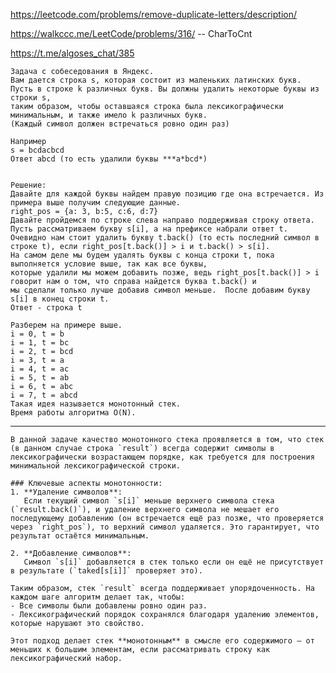 https://leetcode.com/problems/remove-duplicate-letters/description/

https://walkccc.me/LeetCode/problems/316/ -- CharToCnt

https://t.me/algoses_chat/385

    Задача с собеседования в Яндекс. 
    Вам дается строка s, которая состоит из маленьких латинских букв. 
    Пусть в строке k различных букв. Вы должны удалить некоторые буквы из строки s, 
    таким образом, чтобы оставшаяся строка была лексикографически минимальным, и также имело k различных букв. 
    (Каждый символ должен встречаться ровно один раз)
    
    Например 
    s = bcdacbcd
    Ответ abcd (то есть удалили буквы ***a*bcd*) 
    
    
    Решение:
    Давайте для каждой буквы найдем правую позицию где она встречается. Из примера выше получим следующие данные. 
    right_pos = {a: 3, b:5, c:6, d:7} 
    Давайте пройдемся по строке слева направо поддерживая строку ответа. 
    Пусть рассматриваем букву s[i], а на префиксе набрали ответ t. 
    Очевидно нам стоит удалить букву t.back() (то есть последний символ в строке t), если right_pos[t.back()] > i и t.back() > s[i]. 
    На самом деле мы будем удалять буквы с конца строки t, пока выполняется условие выше, так как все буквы, 
    которые удалили мы можем добавить позже, ведь right_pos[t.back()] > i говорит нам о том, что справа найдется буква t.back() и 
    мы сделали только лучше добавив символ меньше.  После добавим букву s[i] в конец строки t.
    Ответ - строка t
    
    Разберем на примере выше. 
    i = 0, t = b
    i = 1, t = bc
    i = 2, t = bcd
    i = 3, t = a 
    i = 4, t = ac
    i = 5, t = ab
    i = 6, t = abc
    i = 7, t = abcd
    Такая идея называется монотонный стек. 
    Время работы алгоритма O(N).

---

    В данной задаче качество монотонного стека проявляется в том, что стек (в данном случае строка `result`) всегда содержит символы в лексикографически возрастающем порядке, как требуется для построения минимальной лексикографической строки.
    
    ### Ключевые аспекты монотонности:
    1. **Удаление символов**: 
       Если текущий символ `s[i]` меньше верхнего символа стека (`result.back()`), и удаление верхнего символа не мешает его последующему добавлению (он встречается ещё раз позже, что проверяется через `right_pos`), то верхний символ удаляется. Это гарантирует, что результат остаётся минимальным.
    
    2. **Добавление символов**:
       Символ `s[i]` добавляется в стек только если он ещё не присутствует в результате (`taked[s[i]]` проверяет это).
    
    Таким образом, стек `result` всегда поддерживает упорядоченность. На каждом шаге алгоритм делает так, чтобы:
    - Все символы были добавлены ровно один раз.
    - Лексикографический порядок сохранялся благодаря удалению элементов, которые нарушают это свойство.
    
    Этот подход делает стек **монотонным** в смысле его содержимого — от меньших к большим элементам, если рассматривать строку как лексикографический набор.
